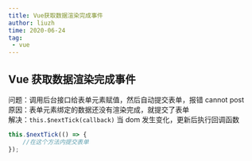 ```yaml
---
title: Vue获取数据渲染完成事件
author: liuzh
time: 2020-06-24
tag: 
 - vue
---
```


## Vue 获取数据渲染完成事件
问题：调用后台接口给表单元素赋值，然后自动提交表单，报错 cannot post  
原因：表单元素绑定的数据还没有渲染完成，就提交了表单  
解决：`this.$nextTick(callback)` 当 dom 发生变化，更新后执行回调函数
```javascript
this.$nextTick(() => {
    //在这个方法内提交表单
});
```